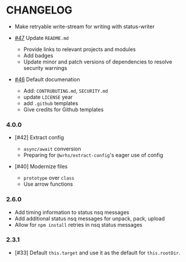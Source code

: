# CHANGELOG

- Make retryable write-stream for writing with status-writer

- [#47] Update `README.md`
  - Provide links to relevant projects and modules
  - Add badges
  - Update minor and patch versions of dependencies to resolve security warnings
- [#46] Default documenation
  - Add: `CONTRUBUTING.md`, `SECURITY.md`
  - update `LICENSE` year
  - add `.github` templates
  - Give credits for Github templates

### 4.0.0

- [#42] Extract config
  - `async/await` conversion
  - Preparing for `@wrhs/extract-config`'s eager use of config

- [#40] Modernize files
  - `prototype` over `class`
  - Use arrow functions

### 2.6.0

- Add timing information to status nsq messages
- Add additional status nsq messages for unpack, pack, upload
- Allow for `npm install` retries in nsq status messages

### 2.3.1

- [#33] Default `this.target` and use it as the default for `this.rootDir`.

[#46]: https://github.com/godaddy/carpenterd/pull/46
[#47]: https://github.com/godaddy/carpenterd/pull/47

